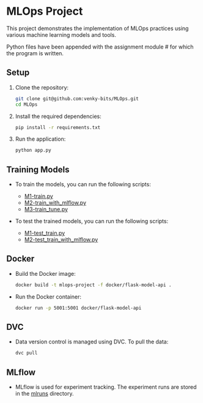 # MLOps Project

This project demonstrates the implementation of MLOps practices using various machine learning models and tools.

Python files have been appended with the assignment module # for which the program is written.

## Setup

1. Clone the repository:
    ```sh
    git clone git@github.com:venky-bits/MLOps.git
    cd MLOps
    ```

2. Install the required dependencies:
    ```sh
    pip install -r requirements.txt
    ```

3. Run the application:
    ```sh
    python app.py
    ```

## Training Models

- To train the models, you can run the following scripts:
    - [M1-train.py](http://_vscodecontentref_/9)
    - [M2-train_with_mlflow.py](http://_vscodecontentref_/10)
    - [M3-train_tune.py](http://_vscodecontentref_/11)

- To test the trained models, you can run the following scripts:
    - [M1-test_train.py](http://_vscodecontentref_/12)
    - [M2-test_train_with_mlflow.py](http://_vscodecontentref_/13)

## Docker

- Build the Docker image:
    ```sh
    docker build -t mlops-project -f docker/flask-model-api .
    ```

- Run the Docker container:
    ```sh
    docker run -p 5001:5001 docker/flask-model-api
    ```

## DVC

- Data version control is managed using DVC. To pull the data:
    ```sh
    dvc pull
    ```

## MLflow

- MLflow is used for experiment tracking. The experiment runs are stored in the [mlruns](http://_vscodecontentref_/14) directory.